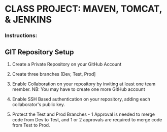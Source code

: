 # CLASS PROJECT: MAVEN, TOMCAT, & JENKINS

### Instructions:

## GIT Repository Setup

1. Create a Private Repository on your GitHub Account

2. Create three branches [Dev, Test, Prod]

3. Enable Collaboration on your repository by inviting at least one team member. NB: You may have to create one more GitHub account

4. Enable SSH Based authentication on your repository, adding each collaborator's public key.

5. Protect the Test and Prod Branches - 1 Approval is needed to merge code from Dev to Test, and 1 or 2 approvals are required to merge code from Test to Prod.



